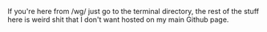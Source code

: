 If you're here from /wg/ just go to the terminal directory, the rest of the stuff here is weird shit that I don't want hosted on my main Github page.
